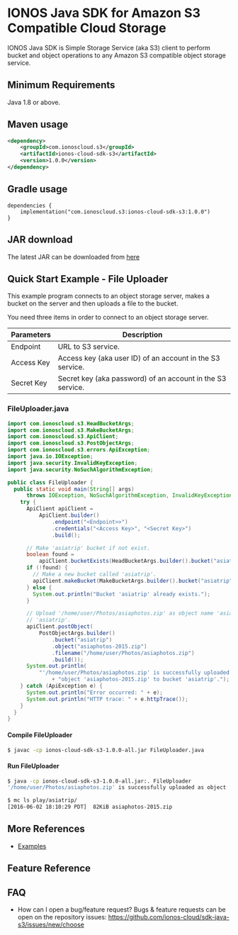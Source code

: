 # IONOS Java SDK for Amazon S3 Compatible Cloud Storage

IONOS Java SDK is Simple Storage Service (aka S3) client to perform bucket and object operations to any Amazon S3 compatible object storage service.


## Minimum Requirements
Java 1.8 or above.

## Maven usage
```xml
<dependency>
    <groupId>com.ionoscloud.s3</groupId>
    <artifactId>ionos-cloud-sdk-s3</artifactId>
    <version>1.0.0</version>
</dependency>
```

## Gradle usage
```
dependencies {
    implementation("com.ionoscloud.s3:ionos-cloud-sdk-s3:1.0.0")
}
```

## JAR download
The latest JAR can be downloaded from [here](https://repo1.maven.org/maven2/com/ionoscloud/s3/ionos-cloud-sdk-s3/1.0.0)

## Quick Start Example - File Uploader
This example program connects to an object storage server, makes a bucket on the server and then uploads a file to the bucket.

You need three items in order to connect to an object storage server.

| Parameters | Description                                                |
|------------|------------------------------------------------------------|
| Endpoint   | URL to S3 service.                                         |
| Access Key | Access key (aka user ID) of an account in the S3 service.  |
| Secret Key | Secret key (aka password) of an account in the S3 service. |


### FileUploader.java
```java
import com.ionoscloud.s3.HeadBucketArgs;
import com.ionoscloud.s3.MakeBucketArgs;
import com.ionoscloud.s3.ApiClient;
import com.ionoscloud.s3.PostObjectArgs;
import com.ionoscloud.s3.errors.ApiException;
import java.io.IOException;
import java.security.InvalidKeyException;
import java.security.NoSuchAlgorithmException;

public class FileUploader {
  public static void main(String[] args)
      throws IOException, NoSuchAlgorithmException, InvalidKeyException {
    try {
      ApiClient apiClient =
          ApiClient.builder()
              .endpoint("<Endpoint>>")
              .credentials("<Access Key>", "<Secret Key>")
              .build();

      // Make 'asiatrip' bucket if not exist.
      boolean found =
          apiClient.bucketExists(HeadBucketArgs.builder().bucket("asiatrip").build());
      if (!found) {
        // Make a new bucket called 'asiatrip'.
        apiClient.makeBucket(MakeBucketArgs.builder().bucket("asiatrip").build());
      } else {
        System.out.println("Bucket 'asiatrip' already exists.");
      }

      // Upload '/home/user/Photos/asiaphotos.zip' as object name 'asiaphotos-2015.zip' to bucket
      // 'asiatrip'.
      apiClient.postObject(
          PostObjectArgs.builder()
              .bucket("asiatrip")
              .object("asiaphotos-2015.zip")
              .filename("/home/user/Photos/asiaphotos.zip")
              .build());
      System.out.println(
          "'/home/user/Photos/asiaphotos.zip' is successfully uploaded as "
              + "object 'asiaphotos-2015.zip' to bucket 'asiatrip'.");
    } catch (ApiException e) {
      System.out.println("Error occurred: " + e);
      System.out.println("HTTP trace: " + e.httpTrace());
    }
  }
}
```

#### Compile FileUploader
```sh
$ javac -cp ionos-cloud-sdk-s3-1.0.0-all.jar FileUploader.java
```

#### Run FileUploader
```sh
$ java -cp ionos-cloud-sdk-s3-1.0.0-all.jar:. FileUploader
'/home/user/Photos/asiaphotos.zip' is successfully uploaded as object 'asiaphotos-2015.zip' to bucket 'asiatrip'.

$ mc ls play/asiatrip/
[2016-06-02 18:10:29 PDT]  82KiB asiaphotos-2015.zip
```

## More References
* [Examples](https://github.com/ionos-cloud/sdk-java-s3/tree/release/examples)

## Feature Reference


## FAQ

 - How can I open a bug/feature request?
	Bugs & feature requests can be open on the repository issues: https://github.com/ionos-cloud/sdk-java-s3/issues/new/choose
